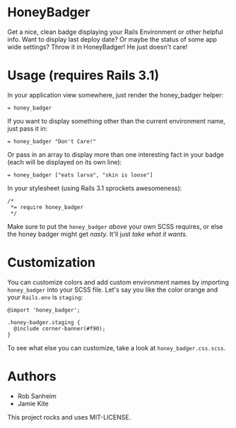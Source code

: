# HoneyBadger

Get a nice, clean badge displaying your Rails Environment or other helpful info.  Want to display last deploy date?  Or maybe the status of some app wide settings?  Throw it in HoneyBadger!  He just doesn't care!

# Usage (requires Rails 3.1)

In your application view somewhere, just render the honey_badger helper:

    = honey_badger
    
If you want to display something other than the current environment name, just pass it in:

    = honey_badger "Don't Care!"
    
Or pass in an array to display more than one interesting fact in your badge (each will be displayed on its own line):

    = honey_badger ["eats larva", "skin is loose"]
    
In your stylesheet (using Rails 3.1 sprockets awesomeness):

    /*
     *= require honey_badger
     */
     
Make sure to put the `honey_badger` *above* your own SCSS requires, or else the honey badger might get *nasty.* It'll just *take what it wants.*

# Customization

You can customize colors and add custom environment names by importing `honey_badger` into your SCSS file. Let's say you like the color orange and your `Rails.env` is `staging`:

    @import 'honey_badger';

    .honey-badger.staging {
      @include corner-banner(#f90);
    }

To see what else you can customize, take a look at `honey_badger.css.scss`.

# Authors

* Rob Sanheim
* Jamie Kite


This project rocks and uses MIT-LICENSE.
